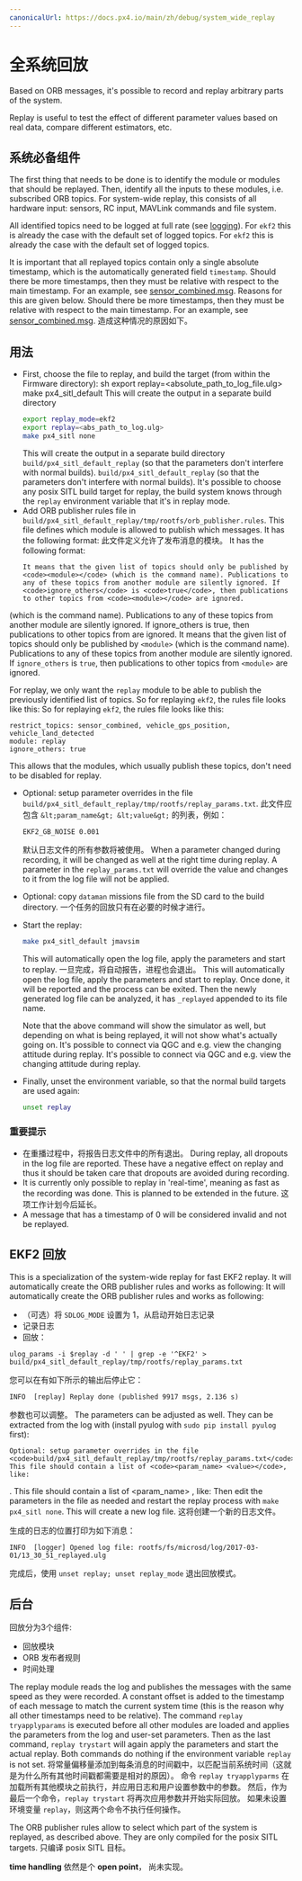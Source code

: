 ```yaml
---
canonicalUrl: https://docs.px4.io/main/zh/debug/system_wide_replay
---
```


# 全系统回放
Based on ORB messages, it's possible to record and replay arbitrary parts of the system.

Replay is useful to test the effect of different parameter values based on real data, compare different estimators, etc.

## 系统必备组件
The first thing that needs to be done is to identify the module or modules that should be replayed. Then, identify all the inputs to these modules, i.e. subscribed ORB topics. For system-wide replay, this consists of all hardware input: sensors, RC input, MAVLink commands and file system.

All identified topics need to be logged at full rate (see [logging](../log/logging.md)). For `ekf2` this is already the case with the default set of logged topics. For `ekf2` this is already the case with the default set of logged topics.

It is important that all replayed topics contain only a single absolute timestamp, which is the automatically generated field `timestamp`. Should there be more timestamps, then they must be relative with respect to the main timestamp. For an example, see [sensor_combined.msg](https://github.com/PX4/Firmware/blob/master/msg/sensor_combined.msg). Reasons for this are given below. Should there be more timestamps, then they must be relative with respect to the main timestamp. For an example, see [sensor_combined.msg](https://github.com/PX4/PX4-Autopilot/blob/master/msg/sensor_combined.msg). 造成这种情况的原因如下。


## 用法

- First, choose the file to replay, and build the target (from within the Firmware directory): sh export replay=<absolute_path_to_log_file.ulg> make px4_sitl_default This will create the output in a separate build directory
  ```sh
  export replay_mode=ekf2
  export replay=<abs_path_to_log.ulg>
  make px4_sitl none
  ```
  This will create the output in a separate build directory `build/px4_sitl_default_replay` (so that the parameters don't interfere with normal builds). `build/px4_sitl_default_replay` (so that the parameters don't interfere with normal builds). It's possible to choose any posix SITL build target for replay, the build system knows through the `replay` environment variable that it's in replay mode.
- Add ORB publisher rules file in `build/px4_sitl_default_replay/tmp/rootfs/orb_publisher.rules`. This file defines which module is allowed to publish which messages. It has the following format: 此文件定义允许了发布消息的模块。 It has the following format:
  ```
  It means that the given list of topics should only be published by <code><module></code> (which is the command name). Publications to any of these topics from another module are silently ignored. If <code>ignore_others</code> is <code>true</code>, then publications to other topics from <code><module></code> are ignored.
  ```
 (which is the command name). Publications to any of these topics from another module are silently ignored. If ignore_others is true, then publications to other topics from <module> are ignored.
  </code>
  It means that the given list of topics should only be published by `<module>` (which is the command name). Publications to any of these topics from another module are silently ignored. If `ignore_others` is `true`, then publications to other topics from `<module>` are ignored.

  For replay, we only want the `replay` module to be able to publish the previously identified list of topics. So for replaying `ekf2`, the rules file looks like this: So for replaying `ekf2`, the rules file looks like this:
  ```
  restrict_topics: sensor_combined, vehicle_gps_position, vehicle_land_detected
module: replay
ignore_others: true
  ```
  This allows that the modules, which usually publish these topics, don't need to be disabled for replay.

- Optional: setup parameter overrides in the file `build/px4_sitl_default_replay/tmp/rootfs/replay_params.txt`. 此文件应包含 ` &lt;param_name&gt; &lt;value&gt; ` 的列表，例如：
  ```
  EKF2_GB_NOISE 0.001
  ```
  默认日志文件的所有参数将被使用。 When a parameter changed during recording, it will be changed as well at the right time during replay. A parameter in the `replay_params.txt` will override the value and changes to it from the log file will not be applied.
- Optional: copy `dataman` missions file from the SD card to the build directory. 一个任务的回放只有在必要的时候才进行。
- Start the replay:
  ```sh
  make px4_sitl_default jmavsim
  ```
  This will automatically open the log file, apply the parameters and start to replay. 一旦完成，将自动报告，进程也会退出。 This will automatically open the log file, apply the parameters and start to replay. Once done, it will be reported and the process can be exited. Then the newly generated log file can be analyzed, it has `_replayed` appended to its file name.

  Note that the above command will show the simulator as well, but depending on what is being replayed, it will not show what's actually going on. It's possible to connect via QGC and e.g. view the changing attitude during replay. It's possible to connect via QGC and e.g. view the changing attitude during replay.

- Finally, unset the environment variable, so that the normal build targets are used again:
  ```sh
  unset replay
  ```

### 重要提示

- 在重播过程中，将报告日志文件中的所有退出。 During replay, all dropouts in the log file are reported. These have a negative effect on replay and thus it should be taken care that dropouts are avoided during recording.
- It is currently only possible to replay in 'real-time', meaning as fast as the recording was done. This is planned to be extended in the future. 这项工作计划今后延长。
- A message that has a timestamp of 0 will be considered invalid and not be replayed.

## EKF2 回放

This is a specialization of the system-wide replay for fast EKF2 replay. It will automatically create the ORB publisher rules and works as following: It will automatically create the ORB publisher rules and works as following:

* （可选）将 `SDLOG_MODE` 设置为 1，从启动开始日志记录
* 记录日志
* 回放：

```
ulog_params -i $replay -d ' ' | grep -e '^EKF2' > build/px4_sitl_default_replay/tmp/rootfs/replay_params.txt
```

您可以在有如下所示的输出后停止它：

```
INFO  [replay] Replay done (published 9917 msgs, 2.136 s)
```

参数也可以调整。 The parameters can be adjusted as well. They can be extracted from the log with \(install pyulog with `sudo pip install pyulog` first\):

```
Optional: setup parameter overrides in the file <code>build/px4_sitl_default_replay/tmp/rootfs/replay_params.txt</code>. This file should contain a list of <code><param_name> <value></code>, like:
```
. This file should contain a list of <param_name> <value>, like:
</code>
Then edit the parameters in the file as needed and restart the replay process with `make px4_sitl none`. This will create a new log file. 这将创建一个新的日志文件。

生成的日志的位置打印为如下消息：

```
INFO  [logger] Opened log file: rootfs/fs/microsd/log/2017-03-01/13_30_51_replayed.ulg
```

完成后，使用 `unset replay; unset replay_mode` 退出回放模式。

## 后台

回放分为3个组件:
- 回放模块
- ORB 发布者规则
- 时间处理

The replay module reads the log and publishes the messages with the same speed as they were recorded. A constant offset is added to the timestamp of each message to match the current system time (this is the reason why all other timestamps need to be relative). The command `replay tryapplyparams` is executed before all other modules are loaded and applies the parameters from the log and user-set parameters. Then as the last command, `replay trystart` will again apply the parameters and start the actual replay. Both commands do nothing if the environment variable `replay` is not set. 将常量偏移量添加到每条消息的时间戳中，以匹配当前系统时间（这就是为什么所有其他时间戳都需要是相对的原因）。 命令 `replay tryapplyparms` 在加载所有其他模块之前执行，并应用日志和用户设置参数中的参数。 然后，作为最后一个命令，`replay trystart` 将再次应用参数并开始实际回放。 如果未设置环境变量 `replay`，则这两个命令不执行任何操作。

The ORB publisher rules allow to select which part of the system is replayed, as described above. They are only compiled for the posix SITL targets. 只编译 posix SITL 目标。

**time handling** 依然是个 **open point**， 尚未实现。
